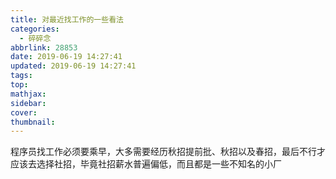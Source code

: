 ```yaml
---
title: 对最近找工作的一些看法
categories:
  - 碎碎念
abbrlink: 28853
date: 2019-06-19 14:27:41
updated: 2019-06-19 14:27:41
tags:
top:
mathjax:
sidebar:
cover:
thumbnail:
---
```


程序员找工作必须要乘早，大多需要经历秋招提前批、秋招以及春招，最后不行才应该去选择社招，毕竟社招薪水普遍偏低，而且都是一些不知名的小厂